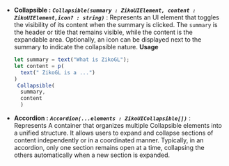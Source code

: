 - **Collapsible :**
***`Collapsible(summary : ZikoUIElement, content : ZikoUIElement,icon? : string)`*** : Represents an UI element that toggles the visibility of its content when the summary is clicked. The `summary` is the header or title that remains visible, while the content is the expandable area. Optionally, an icon can be displayed next to the summary to indicate the collapsible nature.
**Usage**
  ```js
  let summary = text("What is ZikoGL");
  let content = p(
    text(" ZikoGL is a ...")
  )
   Collapsible(
    summary,
    content
    )
  ```
- **Accordion :**
***`Accordion(...elements : ZikoUICollapsible[])`*** : Represents A container that organizes multiple Collapsible elements into a unified structure. It allows users to expand and collapse sections of content independently or in a coordinated manner. Typically, in an accordion, only one section remains open at a time, collapsing the others automatically when a new section is expanded.